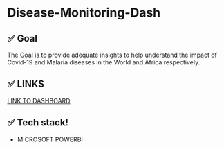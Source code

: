 # Disease-Monitoring-Dash

## ✅ Goal
The Goal is to provide adequate insights to help understand the impact of Covid-19 and Malaria diseases in the World and Africa respectively.


## ✅ LINKS
[LINK TO DASHBOARD](https://app.powerbi.com/groups/me/reports/85136413-2081-4ff7-9037-8d6c7f52423f?ctid=23c3d449-d0fa-4881-8e4d-892a492c27d8&pbi_source=linkShare)

## ✅ Tech stack!
* MICROSOFT POWERBI

